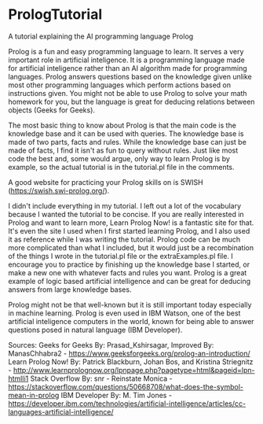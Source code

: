 # PrologTutorial
A tutorial explaining the AI programming language Prolog

Prolog is a fun and easy programming language to learn. It serves a very important role in artificial inteligence. It is a programming language made for artificial inteligence rather than an AI algorithm made for programming languages. Prolog answers questions based on the knowledge given unlike most other programming languages which perform actions based on instructions given. You might not be able to use Prolog to solve your math homework for you, but the language is great for deducing relations between objects (Geeks for Geeks).

The most basic thing to know about Prolog is that the main code is the knowledge base and it can be used with queries. The knowledge base is made of two parts, facts and rules. While the knowledge base can just be made of facts, I find it isn't as fun to query without rules. Just like most code the best and, some would argue, only way to learn Prolog is by example, so the actual tutorial is in the tutorial.pl file in the comments.

A good website for practicing your Prolog skills on is SWISH (https://swish.swi-prolog.org/). 

I didn't include everything in my tutorial. I left out a lot of the vocabulary because I wanted the tutorial to be concise. If you are really interested in Prolog and want to learn more, Learn Prolog Now! is a fantastic site for that. It's even the site I used when I first started learning Prolog, and I also used it as reference while I was writing the tutorial. Prolog code can be much more complicated than what I included, but it would just be a recombination of the things I wrote in the tutorial.pl file or the extraExamples.pl file. I encourage you to practice by finishing up the knowledge base I started, or make a new one with whatever facts and rules you want. Prolog is a great example of logic based artificial intelligence and can be great for deducing answers from large knowledge bases.

Prolog might not be that well-known but it is still important today especially in machine learning. Prolog is even used in IBM Watson, one of the best artificial inteligence computers in the world, known for being able to answer questions posed in natural language (IBM Developer).

Sources:
Geeks for Geeks By: Prasad_Kshirsagar, Improved By: ManasChhabra2 - https://www.geeksforgeeks.org/prolog-an-introduction/
Learn Prolog Now! By: Patrick Blackburn, Johan Bos, and Kristina Striegnitz - http://www.learnprolognow.org/lpnpage.php?pagetype=html&pageid=lpn-htmlli1
Stack Overflow  By: snr - Reinstate Monica - https://stackoverflow.com/questions/50668708/what-does-the-symbol-mean-in-prolog
IBM Developer By: M. Tim Jones - https://developer.ibm.com/technologies/artificial-intelligence/articles/cc-languages-artificial-intelligence/
